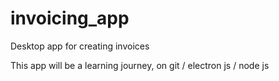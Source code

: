 # invoicing_app
Desktop app for creating invoices

This app will be a learning journey, on git / electron js / node js